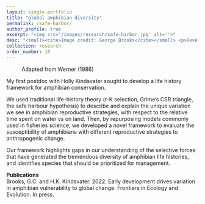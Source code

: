 ```yaml
---
layout: single-portfolio
title: "global amphibian diversity"
permalink: /safe-harbor/
author_profile: true
excerpt: "<img src='/images/research/safe-harbor.jpg' alt=''>"
desc: "<small><cite>Image credit: George Brooks</cite></small> <p>Developing a life-history framework to inform species assessments and prioritize conservation efforts</p>"
collection: research
order_number: 10
---
```


<figure class="align-left">
  <img src="{{ site.url }}{{ site.baseurl }}/images/research/mu_g.jpg" alt="">
  <figcaption>Adapted from Werner (1986)</figcaption>
</figure> 

My first postdoc with Holly Kindsvater sought to develop a life history framework for amphibian conservation. 

We used traditional life-history theory (r-K selection, Grime’s CSR triangle, the safe harbour hypothesis) to describe and explain the unique variation we see in amphibian reproductive strategies, with respect to the relative time spent on water vs on land. Then, by repurposing models commonly used in fisheries science, we developed a novel framework to evaluate the susceptibility of amphibians with different reproductive strategies to anthropogenic change. 

Our framework highlights gaps in our understanding of the selective forces that have generated the tremendous diversity of amphibian life histories, and identifies species that should be prioritized for management.

**Publications**\
Brooks, G.C. and H.K. Kindsvater. 2022. Early development drives variation in amphibian vulnerability to global change. Frontiers in Ecology and Evolution. In press.
